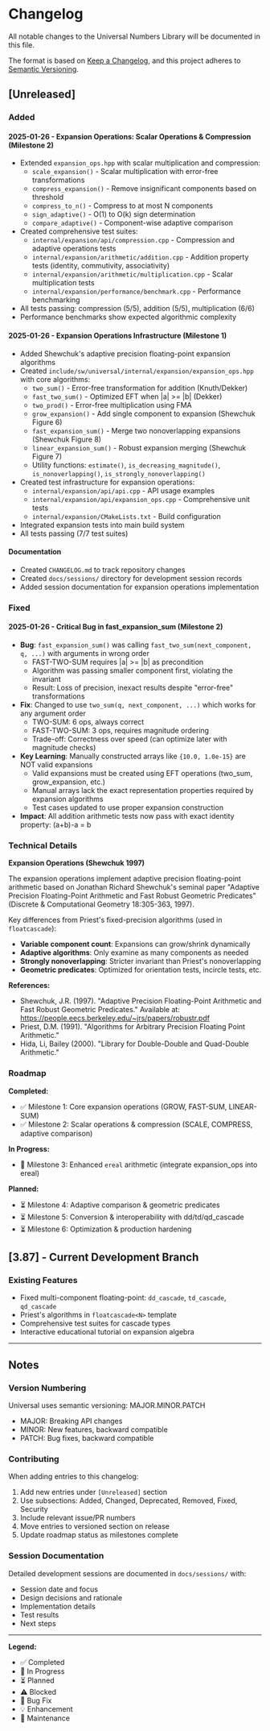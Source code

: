 # Changelog

All notable changes to the Universal Numbers Library will be documented in this file.

The format is based on [Keep a Changelog](https://keepachangelog.com/en/1.0.0/),
and this project adheres to [Semantic Versioning](https://semver.org/spec/v2.0.0.html).

## [Unreleased]

### Added

#### 2025-01-26 - Expansion Operations: Scalar Operations & Compression (Milestone 2)
- Extended `expansion_ops.hpp` with scalar multiplication and compression:
  - `scale_expansion()` - Scalar multiplication with error-free transformations
  - `compress_expansion()` - Remove insignificant components based on threshold
  - `compress_to_n()` - Compress to at most N components
  - `sign_adaptive()` - O(1) to O(k) sign determination
  - `compare_adaptive()` - Component-wise adaptive comparison
- Created comprehensive test suites:
  - `internal/expansion/api/compression.cpp` - Compression and adaptive operations tests
  - `internal/expansion/arithmetic/addition.cpp` - Addition property tests (identity, commutivity, associativity)
  - `internal/expansion/arithmetic/multiplication.cpp` - Scalar multiplication tests
  - `internal/expansion/performance/benchmark.cpp` - Performance benchmarking
- All tests passing: compression (5/5), addition (5/5), multiplication (6/6)
- Performance benchmarks show expected algorithmic complexity

#### 2025-01-26 - Expansion Operations Infrastructure (Milestone 1)
- Added Shewchuk's adaptive precision floating-point expansion algorithms
- Created `include/sw/universal/internal/expansion/expansion_ops.hpp` with core algorithms:
  - `two_sum()` - Error-free transformation for addition (Knuth/Dekker)
  - `fast_two_sum()` - Optimized EFT when |a| >= |b| (Dekker)
  - `two_prod()` - Error-free multiplication using FMA
  - `grow_expansion()` - Add single component to expansion (Shewchuk Figure 6)
  - `fast_expansion_sum()` - Merge two nonoverlapping expansions (Shewchuk Figure 8)
  - `linear_expansion_sum()` - Robust expansion merging (Shewchuk Figure 7)
  - Utility functions: `estimate()`, `is_decreasing_magnitude()`, `is_nonoverlapping()`, `is_strongly_nonoverlapping()`
- Created test infrastructure for expansion operations:
  - `internal/expansion/api/api.cpp` - API usage examples
  - `internal/expansion/api/expansion_ops.cpp` - Comprehensive unit tests
  - `internal/expansion/CMakeLists.txt` - Build configuration
- Integrated expansion tests into main build system
- All tests passing (7/7 test suites)

#### Documentation
- Created `CHANGELOG.md` to track repository changes
- Created `docs/sessions/` directory for development session records
- Added session documentation for expansion operations implementation

### Fixed

#### 2025-01-26 - Critical Bug in fast_expansion_sum (Milestone 2)
- **Bug**: `fast_expansion_sum()` was calling `fast_two_sum(next_component, q, ...)` with arguments in wrong order
  - FAST-TWO-SUM requires |a| >= |b| as precondition
  - Algorithm was passing smaller component first, violating the invariant
  - Result: Loss of precision, inexact results despite "error-free" transformations
- **Fix**: Changed to use `two_sum(q, next_component, ...)` which works for any argument order
  - TWO-SUM: 6 ops, always correct
  - FAST-TWO-SUM: 3 ops, requires magnitude ordering
  - Trade-off: Correctness over speed (can optimize later with magnitude checks)
- **Key Learning**: Manually constructed arrays like `{10.0, 1.0e-15}` are NOT valid expansions
  - Valid expansions must be created using EFT operations (two_sum, grow_expansion, etc.)
  - Manual arrays lack the exact representation properties required by expansion algorithms
  - Test cases updated to use proper expansion construction
- **Impact**: All addition arithmetic tests now pass with exact identity property: (a+b)-a = b

### Technical Details

**Expansion Operations (Shewchuk 1997)**

The expansion operations implement adaptive precision floating-point arithmetic based on
Jonathan Richard Shewchuk's seminal paper "Adaptive Precision Floating-Point Arithmetic
and Fast Robust Geometric Predicates" (Discrete & Computational Geometry 18:305-363, 1997).

Key differences from Priest's fixed-precision algorithms (used in `floatcascade`):
- **Variable component count**: Expansions can grow/shrink dynamically
- **Adaptive algorithms**: Only examine as many components as needed
- **Strongly nonoverlapping**: Stricter invariant than Priest's nonoverlapping
- **Geometric predicates**: Optimized for orientation tests, incircle tests, etc.

**References:**
- Shewchuk, J.R. (1997). "Adaptive Precision Floating-Point Arithmetic and Fast Robust
  Geometric Predicates." Available at: https://people.eecs.berkeley.edu/~jrs/papers/robustr.pdf
- Priest, D.M. (1991). "Algorithms for Arbitrary Precision Floating Point Arithmetic."
- Hida, Li, Bailey (2000). "Library for Double-Double and Quad-Double Arithmetic."

### Roadmap

**Completed:**
- ✅ Milestone 1: Core expansion operations (GROW, FAST-SUM, LINEAR-SUM)
- ✅ Milestone 2: Scalar operations & compression (SCALE, COMPRESS, adaptive comparison)

**In Progress:**
- 🔄 Milestone 3: Enhanced `ereal` arithmetic (integrate expansion_ops into ereal)

**Planned:**
- ⏳ Milestone 4: Adaptive comparison & geometric predicates
- ⏳ Milestone 5: Conversion & interoperability with dd/td/qd_cascade
- ⏳ Milestone 6: Optimization & production hardening

## [3.87] - Current Development Branch

### Existing Features
- Fixed multi-component floating-point: `dd_cascade`, `td_cascade`, `qd_cascade`
- Priest's algorithms in `floatcascade<N>` template
- Comprehensive test suites for cascade types
- Interactive educational tutorial on expansion algebra

---

## Notes

### Version Numbering
Universal uses semantic versioning: MAJOR.MINOR.PATCH
- MAJOR: Breaking API changes
- MINOR: New features, backward compatible
- PATCH: Bug fixes, backward compatible

### Contributing
When adding entries to this changelog:
1. Add new entries under `[Unreleased]` section
2. Use subsections: Added, Changed, Deprecated, Removed, Fixed, Security
3. Include relevant issue/PR numbers
4. Move entries to versioned section on release
5. Update roadmap status as milestones complete

### Session Documentation
Detailed development sessions are documented in `docs/sessions/` with:
- Session date and focus
- Design decisions and rationale
- Implementation details
- Test results
- Next steps

---

**Legend:**
- ✅ Completed
- 🔄 In Progress
- ⏳ Planned
- ⚠️ Blocked
- 🐛 Bug Fix
- 💡 Enhancement
- 🔧 Maintenance

